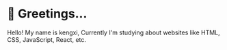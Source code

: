 # :wave: Greetings...
Hello! My name is kengxi, Currently I'm studying about websites like HTML, CSS, JavaScript, React, etc.
